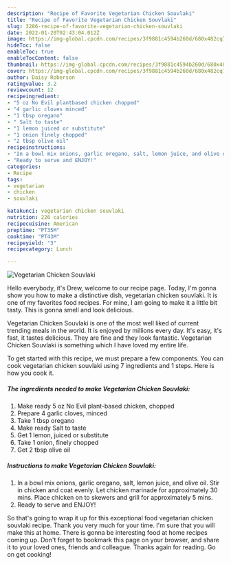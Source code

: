 ```yaml
---
description: "Recipe of Favorite Vegetarian Chicken Souvlaki"
title: "Recipe of Favorite Vegetarian Chicken Souvlaki"
slug: 3286-recipe-of-favorite-vegetarian-chicken-souvlaki
date: 2022-01-20T02:43:04.012Z
image: https://img-global.cpcdn.com/recipes/3f9881c4594b260d/680x482cq70/vegetarian-chicken-souvlaki-recipe-main-photo.jpg
hideToc: false
enableToc: true
enableTocContent: false
thumbnail: https://img-global.cpcdn.com/recipes/3f9881c4594b260d/680x482cq70/vegetarian-chicken-souvlaki-recipe-main-photo.jpg
cover: https://img-global.cpcdn.com/recipes/3f9881c4594b260d/680x482cq70/vegetarian-chicken-souvlaki-recipe-main-photo.jpg
author: Daisy Roberson
ratingvalue: 3.2
reviewcount: 12
recipeingredient:
- "5 oz No Evil plantbased chicken chopped"
- "4 garlic cloves minced"
- "1 tbsp oregano"
- " Salt to taste"
- "1 lemon juiced or substitute"
- "1 onion finely chopped"
- "2 tbsp olive oil"
recipeinstructions:
- "In a bowl mix onions, garlic oregano, salt, lemon juice, and olive oil. Stir in chicken and coat evenly. Let chicken marinade for approximately 30 mins. Place chicken on to skewers and grill for approximately 5 mins."
- "Ready to serve and ENJOY!"
categories:
- Recipe
tags:
- vegetarian
- chicken
- souvlaki

katakunci: vegetarian chicken souvlaki 
nutrition: 226 calories
recipecuisine: American
preptime: "PT35M"
cooktime: "PT43M"
recipeyield: "3"
recipecategory: Lunch

---
```



![Vegetarian Chicken Souvlaki](https://img-global.cpcdn.com/recipes/3f9881c4594b260d/680x482cq70/vegetarian-chicken-souvlaki-recipe-main-photo.jpg)

Hello everybody, it's Drew, welcome to our recipe page. Today, I'm gonna show you how to make a distinctive dish, vegetarian chicken souvlaki. It is one of my favorites food recipes. For mine, I am going to make it a little bit tasty. This is gonna smell and look delicious.

Vegetarian Chicken Souvlaki is one of the most well liked of current trending meals in the world. It is enjoyed by millions every day. It's easy, it's fast, it tastes delicious. They are fine and they look fantastic. Vegetarian Chicken Souvlaki is something which I have loved my entire life.




To get started with this recipe, we must prepare a few components. You can cook vegetarian chicken souvlaki using 7 ingredients and 1 steps. Here is how you cook it.

<!--inarticleads1-->

##### The ingredients needed to make Vegetarian Chicken Souvlaki:

1. Make ready 5 oz No Evil plant-based chicken, chopped
1. Prepare 4 garlic cloves, minced
1. Take 1 tbsp oregano
1. Make ready  Salt to taste
1. Get 1 lemon, juiced or substitute
1. Take 1 onion, finely chopped
1. Get 2 tbsp olive oil




<!--inarticleads2-->

##### Instructions to make Vegetarian Chicken Souvlaki:

1. In a bowl mix onions, garlic oregano, salt, lemon juice, and olive oil. Stir in chicken and coat evenly. Let chicken marinade for approximately 30 mins. Place chicken on to skewers and grill for approximately 5 mins.
1. Ready to serve and ENJOY!



So that's going to wrap it up for this exceptional food vegetarian chicken souvlaki recipe. Thank you very much for your time. I'm sure that you will make this at home. There is gonna be interesting food at home recipes coming up. Don't forget to bookmark this page on your browser, and share it to your loved ones, friends and colleague. Thanks again for reading. Go on get cooking!
